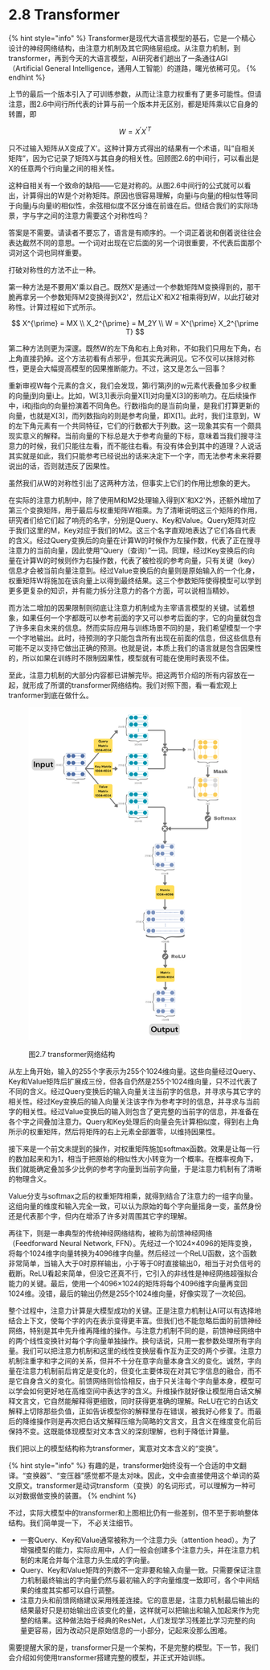 # 2.8 Transformer

{% hint style="info" %}
Transformer是现代大语言模型的基石，它是一个精心设计的神经网络结构，由注意力机制及其它网络层组成。从注意力机制，到transformer，再到今天的大语言模型，AI研究者们趟出了一条通往AGI（Artificial General Intelligence，通用人工智能）的道路，曙光依稀可见。
{% endhint %}

上节的最后一个版本引入了可训练参数，从而让注意力权重有了更多可能性。但请注意，图2.6中间行所代表的计算与前一个版本并无区别，都是矩阵乘以它自身的转置，即

$$
W = X^{\prime} X^{\prime T}
$$

只不过输入矩阵从X变成了X'。这种计算方式得出的结果有一个术语，叫“自相关矩阵”，因为它记录了矩阵X与其自身的相关性。回顾图2.6的中间行，可以看出是X的任意两个行向量之间的相关性。

这种自相关有一个致命的缺陷——它是对称的。从图2.6中间行的公式就可以看出，计算得出的W是个对称矩阵。原因也很容易理解，向量i与向量j的相似性等同于向量j与向量i的相似性，余弦相似度不区分谁在前谁在后。但结合我们的实际场景，字与字之间的注意力需要这个对称性吗？

答案是不需要。请读者不要忘了，语言是有顺序的。一个词正着说和倒着说往往会表达截然不同的意思。一个词对出现在它后面的另一个词很重要，不代表后面那个词对这个词也同样重要。

打破对称性的方法不止一种。

第一种方法是不要用X'乘以自己。既然X'是通过一个参数矩阵M变换得到的，那干脆再拿另一个参数矩阵M2变换得到X2'，然后让X'和X2'相乘得到W，以此打破对称性。计算过程如下式所示。

$$
X^{\prime} = MX \\
X_2^{\prime} = M_2Y \\
W = X^{\prime} X_2^{\prime T}
$$

第二种方法则更为深邃。既然W的左下角和右上角对称，不如我们只用左下角，右上角直接扔掉。这个方法初看有点邪乎，但其实充满洞见。它不仅可以抹除对称性，更是会大幅提高模型的因果推断能力。不过，这又是怎么一回事？

重新审视W每个元素的含义，我们会发现，第i行第j列的w元素代表叠加多少权重的向量j到向量i上。比如，W\[3,1]表示向量X\[1]对向量X\[3]的影响力。在后续操作中，i和j指向的向量扮演着不同角色。行数i指向的是当前向量，是我们打算更新的向量，也就是X\[3]，而列数指向的则是参考向量，即X\[1]。此时，我们注意到，W的左下角元素有一个共同特征，它们的行数都大于列数。这一现象其实有一个颇具现实意义的解释。当前向量的下标总是大于参考向量的下标，意味着当我们搜寻注意力的时候，我们只能往左看，而不能往右看。有没有体会到其中的道理？人说话其实就是如此，我们只能参考已经说出的话来决定下一个字，而无法参考未来将要说出的话，否则就违反了因果性。

虽然我们从W的对称性引出了这两种方法，但事实上它们的作用比想象的更大。

在实际的注意力机制中，除了使用M和M2处理输入得到X'和X2'外，还额外增加了第三个变换矩阵，用于最后与权重矩阵W相乘。为了清晰说明这三个矩阵的作用，研究者们给它们起了响亮的名字，分别是Query、Key和Value。Query矩阵对应于我们这里的M，Key对应于我们的M2。这三个名字直观地表达了它们各自代表的含义。经过Query变换后的向量在计算W的时候作为左操作数，代表了正在搜寻注意力的当前向量，因此使用“Query（查询）”一词。同理，经过Key变换后的向量在计算W的时候则作为右操作数，代表了被检视的参考向量，只有关键（key）信息才会被当前向量注意到。经过Value变换后的向量则是原始输入的一个化身，权重矩阵W将施加在该向量上以得到最终结果。这三个参数矩阵使得模型可以学到更多更复杂的知识，并有能力拆分注意力的各个方面，可以说相当精妙。

而方法二增加的因果限制则彻底让注意力机制成为主宰语言模型的关键。试着想象，如果任何一个字都既可以参考前面的字又可以参考后面的字，它的向量就包含了许多来自未来的信息。然而实际应用与训练场景不同的是，我们希望模型一个字一个字地输出。此时，待预测的字只能包含所有出现在前面的信息，但这些信息有可能不足以支持它做出正确的预测。也就是说，本质上我们的语言就是包含因果性的，所以如果在训练时不限制因果性，模型就有可能在使用时表现不佳。

至此，注意力机制的大部分内容都已讲解完毕。把这两节介绍的所有内容放在一起，就形成了所谓的transformer网络结构。我们对照下图，看一看宏观上tranformer到底在做什么。

<figure><img src="../.gitbook/assets/transformer.png" alt=""><figcaption><p>图2.7 transformer网络结构</p></figcaption></figure>

从左上角开始，输入的255个字表示为255个1024维向量。这些向量经过Query、Key和Value矩阵后扩展成三份，但各自仍然是255个1024维向量，只不过代表了不同的含义。经过Query变换后的输入向量关注当前字的信息，并寻求与其它字的相关性。经过Key变换后的输入向量关注该字作为参考字时的信息，并寻求与当前字的相关性。经过Value变换后的输入则包含了更完整的当前字的信息，并准备在各个字之间叠加注意力。Query和Key处理后的向量会先计算相似度，得到右上角所示的权重矩阵，然后将矩阵的右上元素全部置零，以维持因果性。

接下来是一个前文未提到的操作，对权重矩阵施加softmax函数。效果是让每一行的数加起来和为1，相当于把原始的相似性大小转变为一个概率。在概率视角下，我们就能确定叠加多少比例的参考字向量到当前字向量，于是注意力机制有了清晰的物理含义。

Value分支与softmax之后的权重矩阵相乘，就得到结合了注意力的一组字向量。这组向量的维度和输入完全一致，可以认为原始的每个字向量摇身一变，虽然身份还是代表那个字，但内在增添了许多对周围其它字的理解。

再往下，则是一串典型的传统神经网络结构，被称为前馈神经网络（Feedforward Neural Network, FFN）。先经过一个1024×4096的矩阵变换，将每个1024维字向量转换为4096维字向量。然后经过一个ReLU函数，这个函数非常简单，当输入大于0时原样输出，小于等于0时直接输出0，相当于对负信号的截断。ReLU看起来简单，但没它还真不行，它引入的非线性是神经网络超强拟合能力的关键。最后，使用一个4096×1024的矩阵将每个4096维字向量再变回1024维。没错，最后的输出仍然是255个1024维向量，好像实现了一次轮回。

整个过程中，注意力计算是大模型成功的关键。正是注意力机制让AI可以有选择地结合上下文，使每个字的内在表示变得更丰富。但我们也不能忽略后面的前馈神经网络，特别是其中先升维再降维的操作。与注意力机制不同的是，前馈神经网络中的两个线性变换针对每个字向量单独操作。换句话说，只用一套参数处理所有字向量。我们可以把注意力机制和这里的线性变换层看作互为正交的两个步骤。注意力机制注重字和字之间的关系，但并不十分在意字向量本身含义的变化。诚然，字向量在注意力机制前后肯定是变化的，但变化主要体现在对其它字信息的融合，而不是它自身含义的变化。前馈网络则恰恰相反，由于只关注每个字向量本身，模型可以学会如何更好地在高维空间中表达字的含义。升维操作就好像让模型用白话文解释文言文，它自然能解释得更细致，同时获得更准确的理解。ReLU在它的白话文解释上切除那些负值，正如告诉模型你的解释里存在错误，被我好心修复了。而最后的降维操作则是再次把白话文解释压缩为简略的文言文，且含义在维度变化前后保持不变。这既能体现模型对文本含义的深刻理解，也利于降低计算量。

我们把以上的模型结构称为transformer，寓意对文本含义的“变换”。

{% hint style="info" %}
有趣的是，transformer始终没有一个合适的中文翻译。“变换器”、“变压器”感觉都不是太对味。因此，文中会直接使用这个单词的英文原文。transformer是动词transform（变换）的名词形式，可以理解为一种可以对数据做变换的装置。
{% endhint %}

不过，实际大模型中的transformer和上图相比仍有一些差别，但不至于影响整体结构。我们简单提一下， 不必关注细节。

* 一套Query、Key和Value通常被称为一个注意力头（attention head）。为了增强模型的能力，实际应用中，人们一般会创建多个注意力头，并在注意力机制的末尾合并每个注意力头生成的字向量。
* Query、Key和Value矩阵的列数不一定非要和输入向量一致。只需要保证注意力机制最终输出的字向量仍然与最初输入的字向量维度一致即可，各个中间结果的维度其实都可以自行调整。
* 注意力头和前馈网络建议采用残差连接。它的意思是，注意力机制最后输出的结果最好只是初始输出应该变化的量，这样就可以把输出和输入加起来作为完整的结果。这种做法始于经典的ResNet，人们发现学习残差比学习完整的向量更容易，因为改动只是原始信息的一小部分，记起来没那么困难。

需要提醒大家的是，transformer只是一个架构，不是完整的模型。下一节，我们会介绍如何使用transformer搭建完整的模型，并正式开始训练。
